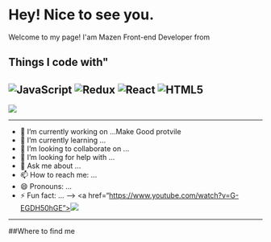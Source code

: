 # Hey! Nice to see you.
Welcome to my page!
I'am Mazen Front-end Developer from

## Things I code with"


![JavaScript](https://img.shields.io/badge/javascript-%23323330.svg?style=for-the-badge&logo=javascript&logoColor=%23F7DF1E)
![Redux](https://img.shields.io/badge/redux-%23593d88.svg?style=for-the-badge&logo=redux&logoColor=white)
![React](https://img.shields.io/badge/react-%2320232a.svg?style=for-the-badge&logo=react&logoColor=%2361DAFB)
![HTML5](https://img.shields.io/badge/html5-%23E34F26.svg?style=for-the-badge&logo=html5&logoColor=white)
--------------------------------------------------------------------------
![](https://komarev.com/ghpvc/?username=your-github-M-Mazen)

----------------------


- 🔭 I’m currently working on ...Make Good protvile
- 🌱 I’m currently learning ...
- 👯 I’m looking to collaborate on ...
- 🤔 I’m looking for help with ...
- 💬 Ask me about ...
- 📫 How to reach me: ...
- 😄 Pronouns: ...
- ⚡ Fun fact: ...
-->
<a href=“https://www.youtube.com/watch?v=G-EGDH50hGE”><img src="https://img.shields.io/badge/Twitter-%231DA1F2.svg?style=for-the-badge&logo=Twitter&logoColor=white"/> </a>
--------------------------
##Where to find me

